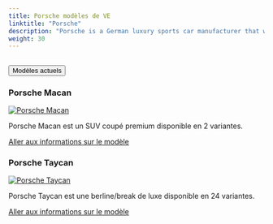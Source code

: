 ```yaml
---
title: Porsche modèles de VE
linktitle: "Porsche"
description: "Porsche is a German luxury sports car manufacturer that was founded in 1931 by Ferdinand Porsche. The company has a long history of producing high-performance sports cars that are known for their engineering excellence, innovative design, and motorsports success."
weight: 30
---
```

<!-- markdownlint-disable MD033 -->
<!-- markdownlint-disable MD010 -->


<div class="accordion" id="accordionPanelsStayOpenExample">
    <div class="accordion-item">
        <h2 class="accordion-header">
            <button class="accordion-button" type="button" data-bs-toggle="collapse" data-bs-target="#panelsStayOpen-collapseOne" aria-expanded="true" aria-controls="panelsStayOpen-collapseOne">
                        Modèles actuels
            </button>
        </h2>
        <div id="panelsStayOpen-collapseOne" class="accordion-collapse collapse show">
            <div class="accordion-body">
    <div class="container p-3 mb-4 bg-body-tertiary rounded border">
        <h3>Porsche Macan</h3>
        <div class="row">
            <div class="col col-12 col-md-6">
                <a href="macan">
                    <img src="https://media.evkx.net/multimedia/models/porsche/macan/macan_turbo/main_1_st.jpg" class="img-fluid" alt="Porsche Macan" >
                </a>
            </div>
            <div class="col col-12 col-md-6"><p>
Porsche Macan est un SUV coupé premium disponible en 2 variantes.
</p>
	<a href="macan/" class="btn btn-outline-primary" role="button">Aller aux informations sur le modèle</a>
		</div>
	</div>
</div>
    <div class="container p-3 mb-4 bg-body-tertiary rounded border">
        <h3>Porsche Taycan</h3>
        <div class="row">
            <div class="col col-12 col-md-6">
                <a href="taycan">
                    <img src="https://media.evkx.net/multimedia/models/porsche/taycan/taycan/main_1_st.jpg" class="img-fluid" alt="Porsche Taycan" >
                </a>
            </div>
            <div class="col col-12 col-md-6"><p>
Porsche Taycan est une berline/break de luxe disponible en 24 variantes.
</p>
	<a href="taycan/" class="btn btn-outline-primary" role="button">Aller aux informations sur le modèle</a>
		</div>
	</div>
</div>
        </div>
    </div>
</div></div>
